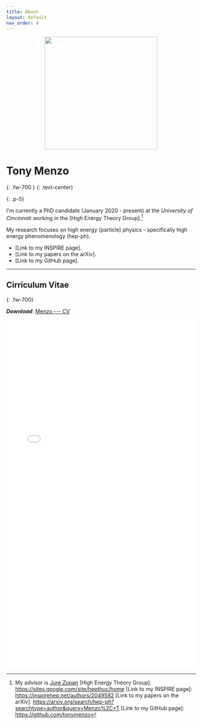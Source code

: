 ```yaml
---
title: About
layout: default
nav_order: 4
---
```

<!---<h2 align="center"> <strong> Tony Menzo </strong> </h2>/--->
<p align="center">
  <img src="../tonymenzo.png" alt="" width="300" />
</p>
<!---<h2 align="center"> <strong> Tony Menzo </strong> </h2>/--->

# Tony Menzo
{: .fw-700 }
{: .text-center}

{: .p-5}

I'm currently a PhD candidate (January 2020 - present) at the *University of Cincinnati* working in the [High Energy Theory Group].[^1]

My research focuses on high energy (particle) physics - specifically high energy phenomenology (hep-ph).

- [Link to my INSPIRE page].
- [Link to my papers on the arXiv].
- [Link to my GitHub page].

----

[^1]: My advisor is [Jure Zupan]
[High Energy Theory Group]: https://sites.google.com/site/hepthuc/home
[Link to my INSPIRE page]: https://inspirehep.net/authors/2049582
[Link to my papers on the arXiv]: https://arxiv.org/search/hep-ph?searchtype=author&query=Menzo%2C+T
[Link to my GitHub page]: https://github.com/tonymenzo

[Jure Zupan]: https://sites.google.com/site/jurezupan/

## Cirriculum Vitae
{: .fw-700}

***Download***:  [Menzo --- CV]

<!--- This is how to embed a PDF into the page --->

<iframe
	align="center"
	src="../cv/Menzo_CV.pdf#toolbar=0"
	width="100%"
	height="928px"
	style="border:none"
  frameborder="0"
></iframe> 

[Menzo --- CV]: ../cv/Menzo_CV.pdf
